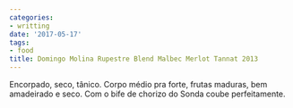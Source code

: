 ```yaml
---
categories:
- writting
date: '2017-05-17'
tags:
- food
title: Domingo Molina Rupestre Blend Malbec Merlot Tannat 2013
---
```


Encorpado, seco, tânico. Corpo médio pra forte, frutas maduras, bem amadeirado e seco. Com o bife de chorizo do Sonda coube perfeitamente.